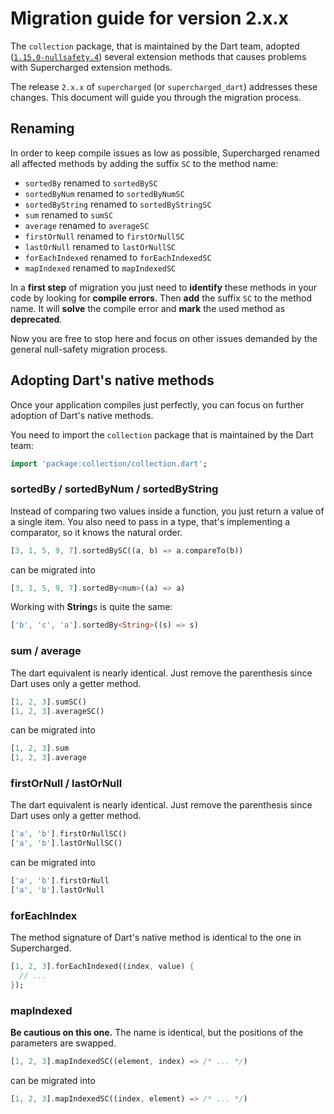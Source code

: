 # Migration guide for version 2.x.x

The `collection` package, that is maintained by the Dart team, adopted ([`1.15.0-nullsafety.4`](https://pub.dev/packages/collection/versions/1.15.0-nullsafety.5/changelog#1150-nullsafety4)) several extension methods that causes problems with Supercharged extension methods.

The release `2.x.x` of `supercharged` (or `supercharged_dart`) addresses these changes. This document will guide you through the migration process.

## Renaming

In order to keep compile issues as low as possible, Supercharged renamed all affected methods by adding the suffix `SC` to the method name:

- `sortedBy` renamed to `sortedBySC`
- `sortedByNum` renamed to `sortedByNumSC`
- `sortedByString` renamed to `sortedByStringSC`
- `sum` renamed to `sumSC`
- `average` renamed to `averageSC`
- `firstOrNull` renamed to `firstOrNullSC`
- `lastOrNull` renamed to `lastOrNullSC`
- `forEachIndexed` renamed to `forEachIndexedSC`
- `mapIndexed` renamed to `mapIndexedSC`

In a **first step** of migration you just need to **identify** these methods in your code by looking for **compile errors**. Then **add** the suffix `SC` to the method name. It will **solve** the compile error and **mark** the used method as **deprecated**.

Now you are free to stop here and focus on other issues demanded by the general null-safety migration process.


## Adopting Dart's native methods

Once your application compiles just perfectly, you can focus on further adoption of Dart's native methods.

You need to import the `collection` package that is maintained by the Dart team:

```dart
import 'package:collection/collection.dart';
```

### sortedBy / sortedByNum / sortedByString

Instead of comparing two values inside a function, you just return a value of a single item. You also need to pass in a type, that's implementing a comparator, so it knows the natural order.

```dart
[3, 1, 5, 9, 7].sortedBySC((a, b) => a.compareTo(b))
```
can be migrated into

```dart
[3, 1, 5, 9, 7].sortedBy<num>((a) => a)
```

Working with **String**s is quite the same:

```dart
['b', 'c', 'a'].sortedBy<String>((s) => s)
```

### sum / average

The dart equivalent is nearly identical. Just remove the parenthesis since Dart uses only a getter method.

```dart
[1, 2, 3].sumSC()
[1, 2, 3].averageSC()
```

can be migrated into

```dart
[1, 2, 3].sum
[1, 2, 3].average
```

### firstOrNull / lastOrNull

The dart equivalent is nearly identical. Just remove the parenthesis since Dart uses only a getter method.

```dart
['a', 'b'].firstOrNullSC()
['a', 'b'].lastOrNullSC()
```

can be migrated into

```dart
['a', 'b'].firstOrNull
['a', 'b'].lastOrNull
```

### forEachIndex

The method signature of Dart's native method is identical to the one in Supercharged.

```dart
[1, 2, 3].forEachIndexed((index, value) {
  // ...    
});
```

### mapIndexed

**Be cautious on this one.** The name is identical, but the positions of the parameters are swapped.

```dart
[1, 2, 3].mapIndexedSC((element, index) => /* ... */)
```

can be migrated into

```dart
[1, 2, 3].mapIndexedSC((index, element) => /* ... */)
```
